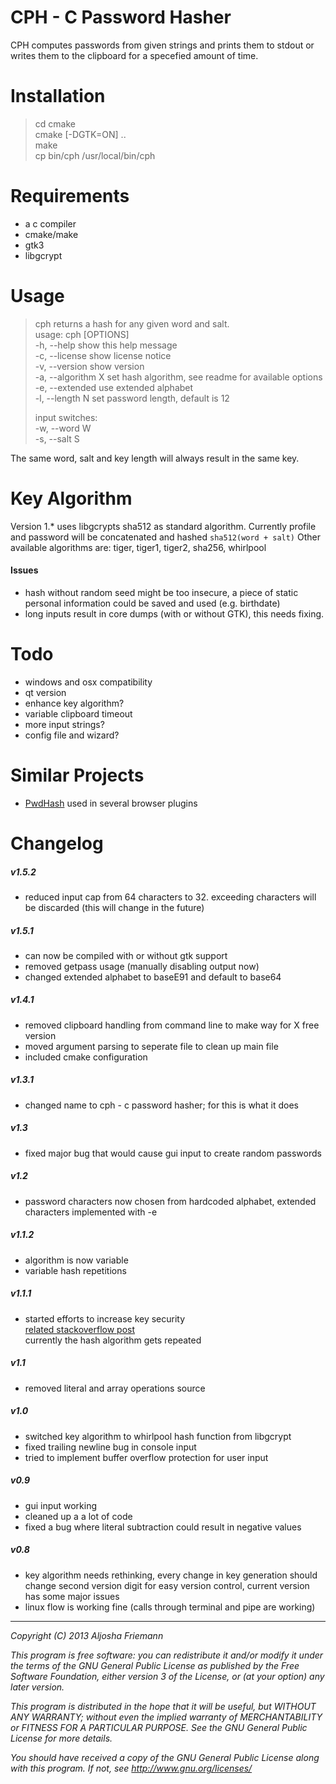 CPH - C Password Hasher
=======================

CPH computes passwords from given strings and prints them to stdout or writes them to
the clipboard for a specefied amount of time.   

Installation
============

> cd cmake   
> cmake [-DGTK=ON] ..   
> make   
> cp bin/cph /usr/local/bin/cph   

Requirements
============

- a c compiler
- cmake/make
- gtk3
- libgcrypt

Usage
=====

> cph returns a hash for any given word and salt.   
> usage: cph [OPTIONS]   
>     -h, --help         show this help message   
>     -c, --license      show license notice   
>     -v, --version      show version   
>     -a, --algorithm X  set hash algorithm, see readme for available options   
>     -e, --extended     use extended alphabet   
>     -l, --length N     set password length, default is 12   
>   
> input switches:   
>     -w, --word W   
>     -s, --salt S   

The same word, salt and key length will always result in the same key.

Key Algorithm
=============

Version 1.* uses libgcrypts sha512 as standard algorithm. Currently profile and password
will be concatenated and hashed 
```sha512(word + salt)```
Other available algorithms are: tiger, tiger1, tiger2, sha256, whirlpool   

#### Issues

- hash without random seed might be too insecure, a piece of static personal information could be saved and used (e.g. birthdate)
- long inputs result in core dumps (with or without GTK), this needs fixing.

Todo
====

- windows and osx compatibility
- qt version
- enhance key algorithm?
- variable clipboard timeout
- more input strings?
- config file and wizard?

Similar Projects
================

- [PwdHash](https://www.pwdhash.com/) used in several browser plugins

Changelog
=========

##### v1.5.2
- reduced input cap from 64 characters to 32. exceeding characters will be discarded (this will change in the future)

##### v1.5.1
- can now be compiled with or without gtk support
- removed getpass usage (manually disabling output now)
- changed extended alphabet to baseE91 and default to base64

##### v1.4.1
- removed clipboard handling from command line to make way for X free version
- moved argument parsing to seperate file to clean up main file
- included cmake configuration

##### v1.3.1
- changed name to cph - c password hasher; for this is what it does

##### v1.3
- fixed major bug that would cause gui input to create random passwords

##### v1.2
- password characters now chosen from hardcoded alphabet, extended characters
  implemented with -e   

##### v1.1.2
- algorithm is now variable
- variable hash repetitions

##### v1.1.1
- started efforts to increase key security    
  [related stackoverflow post](http://stackoverflow.com/questions/348109/is-double-hashing-a-password-less-secure-than-just-hashing-it-once)   
  currently the hash algorithm gets repeated

##### v1.1
- removed literal and array operations source

##### v1.0   
- switched key algorithm to whirlpool hash function from libgcrypt
- fixed trailing newline bug in console input
- tried to implement buffer overflow protection for user input

##### v0.9   
- gui input working
- cleaned up a a lot of code
- fixed a bug where literal subtraction could result in negative values

##### v0.8   
- key algorithm needs rethinking, every change in key generation should change
  second version digit for easy version control, current version has some major
  issues
- linux flow is working fine (calls through terminal and pipe are working)   

----

*Copyright (C) 2013 Aljosha Friemann*

*This program is free software: you can redistribute it and/or modify*
*it under the terms of the GNU General Public License as published by*
*the Free Software Foundation, either version 3 of the License, or*
*(at your option) any later version.*

*This program is distributed in the hope that it will be useful,*
*but WITHOUT ANY WARRANTY; without even the implied warranty of*
*MERCHANTABILITY or FITNESS FOR A PARTICULAR PURPOSE.  See the*
*GNU General Public License for more details.*

*You should have received a copy of the GNU General Public License*
*along with this program.  If not, see http://www.gnu.org/licenses/*
